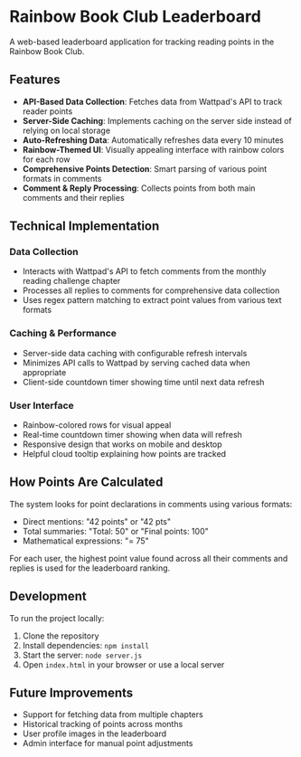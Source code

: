 # Rainbow Book Club Leaderboard

A web-based leaderboard application for tracking reading points in the Rainbow Book Club.

## Features

- **API-Based Data Collection**: Fetches data from Wattpad's API to track reader points
- **Server-Side Caching**: Implements caching on the server side instead of relying on local storage
- **Auto-Refreshing Data**: Automatically refreshes data every 10 minutes
- **Rainbow-Themed UI**: Visually appealing interface with rainbow colors for each row
- **Comprehensive Points Detection**: Smart parsing of various point formats in comments
- **Comment & Reply Processing**: Collects points from both main comments and their replies

## Technical Implementation

### Data Collection

- Interacts with Wattpad's API to fetch comments from the monthly reading challenge chapter
- Processes all replies to comments for comprehensive data collection
- Uses regex pattern matching to extract point values from various text formats

### Caching & Performance

- Server-side data caching with configurable refresh intervals
- Minimizes API calls to Wattpad by serving cached data when appropriate
- Client-side countdown timer showing time until next data refresh

### User Interface

- Rainbow-colored rows for visual appeal
- Real-time countdown timer showing when data will refresh
- Responsive design that works on mobile and desktop
- Helpful cloud tooltip explaining how points are tracked

## How Points Are Calculated

The system looks for point declarations in comments using various formats:
- Direct mentions: "42 points" or "42 pts"
- Total summaries: "Total: 50" or "Final points: 100"
- Mathematical expressions: "= 75"

For each user, the highest point value found across all their comments and replies is used for the leaderboard ranking.

## Development

To run the project locally:

1. Clone the repository
2. Install dependencies: `npm install`
3. Start the server: `node server.js`
4. Open `index.html` in your browser or use a local server

## Future Improvements

- Support for fetching data from multiple chapters
- Historical tracking of points across months
- User profile images in the leaderboard
- Admin interface for manual point adjustments